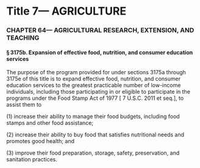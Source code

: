 
# Title 7— AGRICULTURE
### CHAPTER 64— AGRICULTURAL RESEARCH, EXTENSION, AND TEACHING
#### § 3175b. Expansion of effective food, nutrition, and consumer education services

The purpose of the program provided for under sections 3175a through 3175e of this title is to expand effective food, nutrition, and consumer education services to the greatest practicable number of low-income individuals, including those participating in or eligible to participate in the programs under the Food Stamp Act of 1977 [ 7 U.S.C. 2011 et seq.], to assist them to

(1) increase their ability to manage their food budgets, including food stamps and other food assistance;

(2) increase their ability to buy food that satisfies nutritional needs and promotes good health; and

(3) improve their food preparation, storage, safety, preservation, and sanitation practices.
